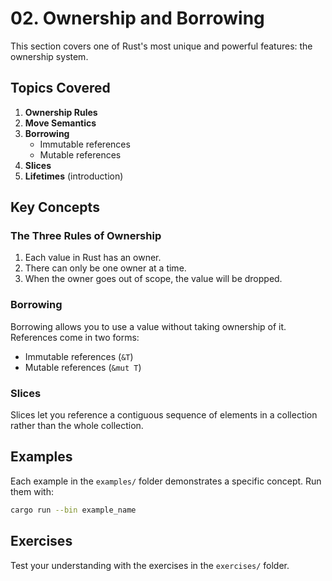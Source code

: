 # 02. Ownership and Borrowing

This section covers one of Rust's most unique and powerful features: the ownership system.

## Topics Covered

1. **Ownership Rules**
2. **Move Semantics**
3. **Borrowing**
   - Immutable references
   - Mutable references
4. **Slices**
5. **Lifetimes** (introduction)

## Key Concepts

### The Three Rules of Ownership

1. Each value in Rust has an owner.
2. There can only be one owner at a time.
3. When the owner goes out of scope, the value will be dropped.

### Borrowing

Borrowing allows you to use a value without taking ownership of it. References come in two forms:
- Immutable references (`&T`)
- Mutable references (`&mut T`)

### Slices

Slices let you reference a contiguous sequence of elements in a collection rather than the whole collection.

## Examples

Each example in the `examples/` folder demonstrates a specific concept. Run them with:

```bash
cargo run --bin example_name
```

## Exercises

Test your understanding with the exercises in the `exercises/` folder.